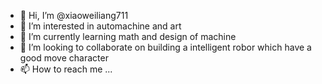 - 👋 Hi, I’m @xiaoweiliang711
- 👀 I’m interested in automachine and art
- 🌱 I’m currently learning math and design of machine 
- 💞️ I’m looking to collaborate on building a intelligent robor which have a good move character
- 📫 How to reach me ...

<!---
xiaoweiliang711/xiaoweiliang711 is a ✨ special ✨ repository because its `README.md` (this file) appears on your GitHub profile.
You can click the Preview link to take a look at your changes.
--->
